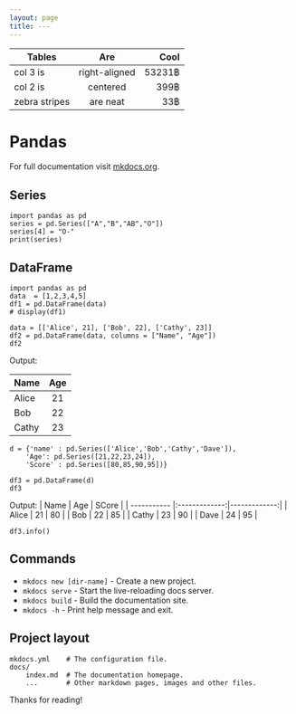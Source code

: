 ```yaml
---
layout: page
title: ---
---
```


| Tables        | Are           | Cool   |
| ------------- |:-------------:| -----: |
| col 3 is      | right-aligned | 53231฿ |
| col 2 is      | centered      |   399฿ |
| zebra stripes | are neat      |    33฿ |


# Pandas

For full documentation visit [mkdocs.org](https://www.mkdocs.org).

## Series
```
import pandas as pd
series = pd.Series(["A","B","AB","O"])
series[4] = "O-"
print(series)
```

## DataFrame
```
import pandas as pd
data  = [1,2,3,4,5]
df1 = pd.DataFrame(data)
# display(df1)

data = [['Alice', 21], ['Bob', 22], ['Cathy', 23]]
df2 = pd.DataFrame(data, columns = ["Name", "Age"])
df2
```
Output:

| Name        | Age           |
| ----------- |:-------------:|
| Alice       | 21            |
| Bob         | 22            |
| Cathy       | 23            |

```
d = {'name' : pd.Series(['Alice','Bob','Cathy','Dave']),
    'Age': pd.Series([21,22,23,24]),
    'Score' : pd.Series([80,85,90,95])}

df3 = pd.DataFrame(d)
df3
```
Output:
| Name        | Age           | SCore        |
| ----------- |:-------------:|-------------:|
| Alice       | 21            | 80           |
| Bob         | 22            | 85           |
| Cathy       | 23            | 90           |
| Dave        | 24            | 95           |

`df3.info()`




## Commands

* `mkdocs new [dir-name]` - Create a new project.
* `mkdocs serve` - Start the live-reloading docs server.
* `mkdocs build` - Build the documentation site.
* `mkdocs -h` - Print help message and exit.

## Project layout

    mkdocs.yml    # The configuration file.
    docs/
        index.md  # The documentation homepage.
        ...       # Other markdown pages, images and other files.


Thanks for reading!
